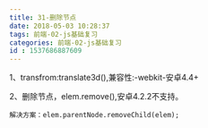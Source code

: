 ```yaml
---
title: 31-删除节点
date: 2018-05-03 10:28:37
tags: 前端-02-js基础复习
categories: 前端-02-js基础复习
id : 1537686887609
---
```

1、transfrom:translate3d(),兼容性:-webkit-安卓4.4+

2、删除节点，elem.remove(),安卓4.2.2不支持。

    解决方案：elem.parentNode.removeChild(elem);